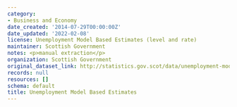```yaml
---
category:
- Business and Economy
date_created: '2014-07-29T00:00:00Z'
date_updated: '2022-02-08'
license: Unemployment Model Based Estimates (level and rate)
maintainer: Scottish Government
notes: <p>manual extraction</p>
organization: Scottish Government
original_dataset_link: http://statistics.gov.scot/data/unemployment-model-based-estimates
records: null
resources: []
schema: default
title: Unemployment Model Based Estimates
---
```

